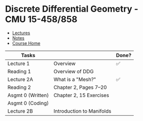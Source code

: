 # Discrete Differential Geometry - CMU 15-458/858

- [Lectures](https://www.youtube.com/playlist?list=PL9_jI1bdZmz0hIrNCMQW1YmZysAiIYSSS)
- [Notes](http://www.cs.cmu.edu/~kmcrane/Projects/DDG/paper.pdf)
- [Course Home](http://geometry.cs.cmu.edu/ddg)

| Tasks             |                           | Done? |
| ----------------- | ------------------------- | ----- |
| Lecture 1         | Overview                  | ✅     |
| Reading 1         | Overview of DDG           |       |
| Lecture 2A        | What is a "Mesh?"         | ✅     |
| Reading 2         | Chapter 2, Pages 7–20     |       |
| Asgmt 0 (Written) | Chapter 2, 15 Exercises   |       |
| Asgmt 0 (Coding)  |                           |       |
| Lecture 2B        | Introduction to Manifolds |       |

